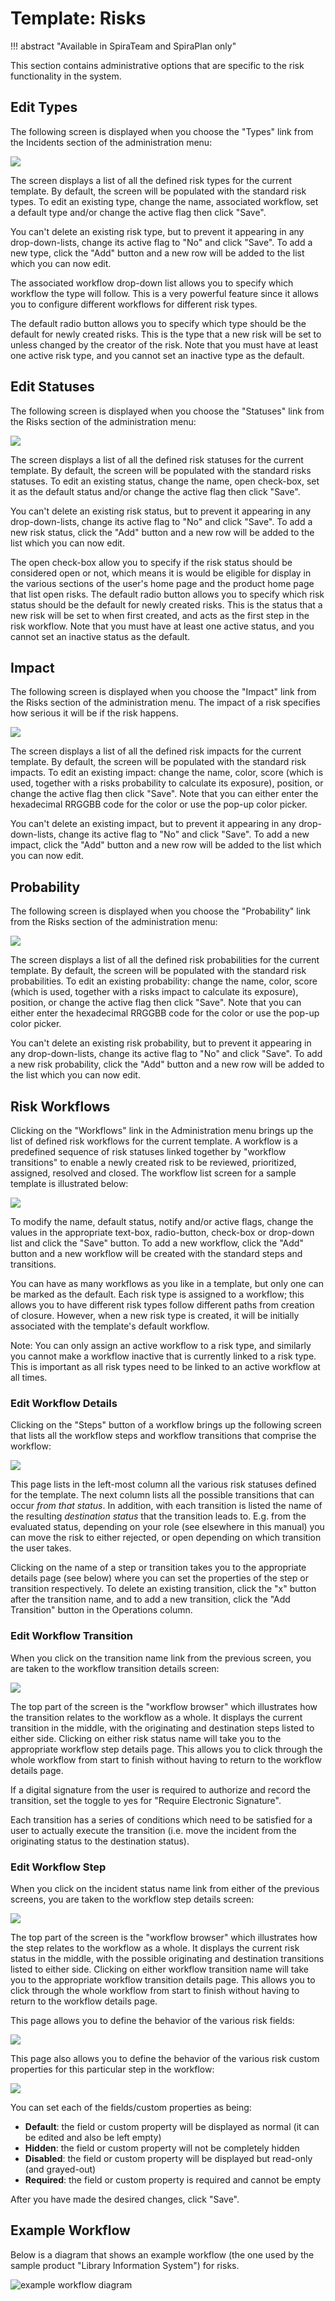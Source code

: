 # Template: Risks
!!! abstract "Available in SpiraTeam and SpiraPlan only"

This section contains administrative options that are specific to the risk functionality in the system.


## Edit Types
The following screen is displayed when you choose the "Types" link from the Incidents section of the administration menu:

![](img/Template_Risks_167.png)

The screen displays a list of all the defined risk types for the current template. By default, the screen will be populated with the standard risk types. To edit an existing type, change the name, associated workflow, set a default type and/or change the active flag then click "Save".

You can't delete an existing risk type, but to prevent it appearing in any drop-down-lists, change its active flag to "No" and click "Save". To add a new type, click the "Add" button and a new row will be added to the list which you can now edit.

The associated workflow drop-down list allows you to specify which workflow the type will follow. This is a very powerful feature since it allows you to configure different workflows for different risk types.

The default radio button allows you to specify which type should be the default for newly created risks. This is the type that a new risk will be set to unless changed by the creator of the risk. Note that you must have at least one active risk type, and you cannot set an inactive type as the default.


## Edit Statuses
The following screen is displayed when you choose the "Statuses" link from the Risks section of the administration menu:

![](img/Template_Risks_168.png)

The screen displays a list of all the defined risk statuses for the current template. By default, the screen will be populated with the standard risks statuses. To edit an existing status, change the name, open check-box, set it as the default status and/or change the active flag then click "Save".

You can't delete an existing risk status, but to prevent it appearing in any drop-down-lists, change its active flag to "No" and click "Save". To add a new risk status, click the "Add" button and a new row will be added to the list which you can now edit.

The open check-box allow you to specify if the risk status should be considered open or not, which means it is would be eligible for display in the various sections of the user's home page and the product home page that list open risks. The default radio button allows you to specify which risk status should be the default for newly created risks. This is the status that a new risk will be set to when first created, and acts as the first step in the risk workflow. Note that you must have at least one active status, and you cannot set an inactive status as the default.


## Impact
The following screen is displayed when you choose the "Impact" link from the Risks section of the administration menu. The impact of a risk specifies how serious it will be if the risk happens.

![](img/Template_Risks_169.png)

The screen displays a list of all the defined risk impacts for the current template. By default, the screen will be populated with the standard risk impacts. To edit an existing impact: change the name, color, score (which is used, together with a risks probability to calculate its exposure), position, or change the active flag then click "Save". Note that you can either enter the hexadecimal RRGGBB code for the color or use the pop-up color picker.

You can't delete an existing impact, but to prevent it appearing in any drop-down-lists, change its active flag to "No" and click "Save". To add a new impact, click the "Add" button and a new row will be added to the list which you can now edit.


## Probability
The following screen is displayed when you choose the "Probability" link from the Risks section of the administration menu:

![](img/Template_Risks_170.png)

The screen displays a list of all the defined risk probabilities for the current template. By default, the screen will be populated with the standard risk probabilities. To edit an existing probability:
change the name, color, score (which is used, together with a risks impact to calculate its exposure), position, or change the active flag then click "Save". Note that you can either enter the hexadecimal RRGGBB code for the color or use the pop-up color picker.

You can't delete an existing risk probability, but to prevent it appearing in any drop-down-lists, change its active flag to "No" and click "Save". To add a new risk probability, click the "Add" button and a new row will be added to the list which you can now edit.


## Risk Workflows
Clicking on the "Workflows" link in the Administration menu brings up the list of defined risk workflows for the current template. A workflow is a predefined sequence of risk statuses linked together by "workflow transitions" to enable a newly created risk to be reviewed, prioritized, assigned, resolved and closed. The workflow list screen for a sample template is illustrated below:

![](img/Template_Risks_171.png)

To modify the name, default status, notify and/or active flags, change the values in the appropriate text-box, radio-button, check-box or drop-down list and click the "Save" button. To add a new workflow, click the "Add" button and a new workflow will be created with the standard steps and transitions.

You can have as many workflows as you like in a template, but only one can be marked as the default. Each risk type is assigned to a workflow;
this allows you to have different risk types follow different paths from creation of closure. However, when a new risk type is created, it will be initially associated with the template's default workflow.

Note: You can only assign an active workflow to a risk type, and similarly you cannot make a workflow inactive that is currently linked to a risk type. This is important as all risk types need to be linked to an active workflow at all times.


### Edit Workflow Details
Clicking on the "Steps" button of a workflow brings up the following screen that lists all the workflow steps and workflow transitions that comprise the workflow:

![](img/Template_Risks_172.png)

This page lists in the left-most column all the various risk statuses defined for the template. The next column lists all the possible transitions that can occur *from that status*. In addition, with each transition is listed the name of the resulting *destination status* that the transition leads to. E.g. from the evaluated status, depending on your role (see elsewhere in this manual) you can move the risk to either rejected, or open depending on which transition the user takes.

Clicking on the name of a step or transition takes you to the appropriate details page (see below) where you can set the properties of the step or transition respectively. To delete an existing transition, click the "x" button after the transition name, and to add a new transition, click the "Add Transition" button in the Operations column.


### Edit Workflow Transition
When you click on the transition name link from the previous screen, you are taken to the workflow transition details screen:

![](img/Template_Risks_173.png)

The top part of the screen is the "workflow browser" which illustrates how the transition relates to the workflow as a whole. It displays the current transition in the middle, with the originating and destination steps listed to either side. Clicking on either risk status name will take you to the appropriate workflow step details page. This allows you to click through the whole workflow from start to finish without having to return to the workflow details page.

If a digital signature from the user is required to authorize and record the transition, set the toggle to yes for "Require Electronic Signature".

Each transition has a series of conditions which need to be satisfied for a user to actually execute the transition (i.e. move the incident from the originating status to the destination status).


### Edit Workflow Step
When you click on the incident status name link from either of the previous screens, you are taken to the workflow step details screen:

![](img/Template_Risks_174.png)

The top part of the screen is the "workflow browser" which illustrates how the step relates to the workflow as a whole. It displays the current risk status in the middle, with the possible originating and destination transitions listed to either side. Clicking on either workflow transition name will take you to the appropriate workflow transition details page. This allows you to click through the whole workflow from start to finish without having to return to the workflow details page.

This page allows you to define the behavior of the various risk fields:

![](img/Template_Risks_175.png)

This page also allows you to define the behavior of the various risk custom properties for this particular step in the workflow:

![](img/Template_Risks_176.png)

You can set each of the fields/custom properties as being:

- **Default**: the field or custom property will be displayed as normal (it can be edited and also be left empty)
- **Hidden**: the field or custom property will not be completely hidden
- **Disabled**: the field or custom property will be displayed but read-only (and grayed-out)
- **Required**: the field or custom property is required and cannot be empty

After you have made the desired changes, click "Save".


## Example Workflow
Below is a diagram that shows an example workflow (the one used by the sample product "Library Information System") for risks.

![example workflow diagram](img/Template_Risks_WorkflowDiagram.png)